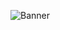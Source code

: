 ![Banner](https://user-images.githubusercontent.com/74931027/157985846-8bc6fa17-52fa-466b-9717-802462554680.png)
